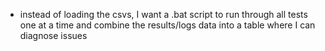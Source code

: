 - instead of loading the csvs, I want a .bat script to run through all tests one at a time and combine the results/logs data into a table where I can diagnose issues